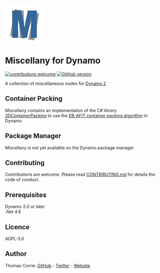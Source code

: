 ![Logo](Graphics\Icon-128.png)

# Miscellany for Dynamo

[![contributions welcome](https://img.shields.io/badge/contributions-welcome-brightgreen.svg?style=flat)](https://github.com/thomascorrie/Miscellany/blob/master/CONTRIBUTING.md)
[![GitHub version](https://badge.fury.io/gh/thomascorrie%2FMiscellany.svg)](https://badge.fury.io/gh/thomascorrie%2FMiscellany)

A collection of miscellaneous nodes for [Dynamo 2](http://www.dynamobim.org/)

## Container Packing
Miscellany contains an implementation of the C# library [3DContainerPacking](https://github.com/davidmchapman/3DContainerPacking) to use the [EB-AFIT container packing algorithm](https://github.com/wknechtel/3d-bin-pack) in Dynamo

## Package Manager
Miscellany is not yet available on the Dynamo package manager

## Contributing
Contributions are welcome. Please read [CONTRIBUTING.md](https://github.com/thomascorrie/Miscellany/blob/master/CONTRIBUTING.md) for details the code of conduct.

## Prerequisites
Dynamo 2.0 or later  
.Net 4.6

## Licence
AGPL-3.0

## Author
Thomas Corrie: [GitHub](https://github.com/thomascorrie) - [Twitter](https://twitter.com/didymuscoombe) - [Website](http://www.thomascorrie.com)
